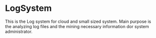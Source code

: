 LogSystem
=========

This is the Log system for cloud and small sized system. Main purpose is the analyzing log files and the mining necessary information dor system administrator. 
